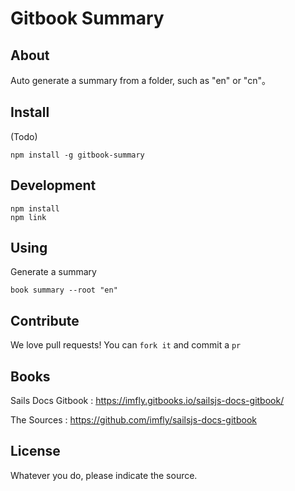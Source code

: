 # Gitbook Summary 

## About

Auto generate a summary from a folder, such as "en" or "cn"。

## Install

(Todo)

```
npm install -g gitbook-summary
```

## Development

```
npm install
npm link
```

## Using

Generate a summary

```
book summary --root "en"
``` 

## Contribute

We love pull requests! You can `fork it` and commit a `pr`

## Books

Sails Docs Gitbook : https://imfly.gitbooks.io/sailsjs-docs-gitbook/

The Sources : https://github.com/imfly/sailsjs-docs-gitbook


## License

Whatever you do, please indicate the source.

